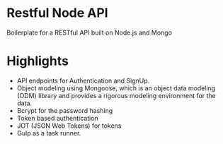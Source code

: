 # Restful Node API
Boilerplate for a RESTful API built on Node.js and Mongo

# Highlights
- API endpoints for Authentication and SignUp.
- Object modeling using Mongoose, which is an object data modeling (ODM) library and provides a rigorous modeling environment for the  data.
- Bcrypt for the password hashing
- Token based authentication
- JOT (JSON Web Tokens) for tokens
- Gulp as a task runner.

